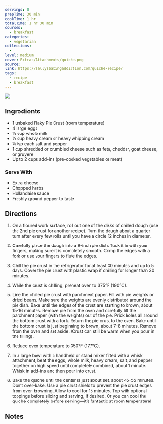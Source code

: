 ```yaml
---
servings: 8
prepTime: 30 min
cookTime: 1 hr
totalTime: 1 hr 30 min
courses:
  - breakfast
categories:
  - vegetarian
collections:
  -
level: medium
cover: Extras/Attachments/quiche.png
source:
link: https://sallysbakingaddiction.com/quiche-recipe/
tags:
  - recipe
  - breakfast
---
```


![](Extras/Attachments/quiche.png)


## Ingredients

- 1 unbaked Flaky Pie Crust (room temperature)
- 4 large eggs
- ½ cup whole milk
- ½ cup heavy cream or heavy whipping cream
- ¼ tsp each salt and pepper
- 1 cup shredded or crumbled cheese such as feta, cheddar, goat cheese, or gruyere
- Up to 2 cups add-ins (pre-cooked vegetables or meat)

### Serve With

- Extra cheese
- Chopped herbs
- Hollandaise sauce
- Freshly ground pepper to taste


## Directions

1. On a floured work surface, roll out one of the disks of chilled dough (use the 2nd pie crust for another recipe). Turn the dough about a quarter turn after every few rolls until you have a circle 12 inches in diameter.

2. Carefully place the dough into a 9-inch pie dish. Tuck it in with your fingers, making sure it is completely smooth. Crimp the edges with a fork or use your fingers to flute the edges.

3. Chill the pie crust in the refrigerator for at least 30 minutes and up to 5 days. Cover the pie crust with plastic wrap if chilling for longer than 30 minutes.

4. While the crust is chilling, preheat oven to 375°F (190°C).

5. Line the chilled pie crust with parchment paper. Fill with pie weights or dried beans. Make sure the weights are evenly distributed around the pie dish. Bake until the edges of the crust are starting to brown, about 15-16 minutes. Remove pie from the oven and carefully lift the parchment paper (with the weights) out of the pie. Prick holes all around the bottom crust with a fork. Return the pie crust to the oven. Bake until the bottom crust is just beginning to brown, about 7-8 minutes. Remove from the oven and set aside. (Crust can still be warm when you pour in the filling).

6. Reduce oven temperature to 350°F (177°C).

7. In a large bowl with a handheld or stand mixer fitted with a whisk attachment, beat the eggs, whole milk, heavy cream, salt, and pepper together on high speed until completely combined, about 1 minute. Whisk in add-ins and then pour into crust.

8. Bake the quiche until the center is just about set, about 45-55 minutes. Don’t over-bake. Use a pie crust shield to prevent the pie crust edges from over-browning. Allow to cool for 15 minutes. Top with optional toppings before slicing and serving, if desired. Or you can cool the quiche completely before serving—it’s fantastic at room temperature!


## Notes
